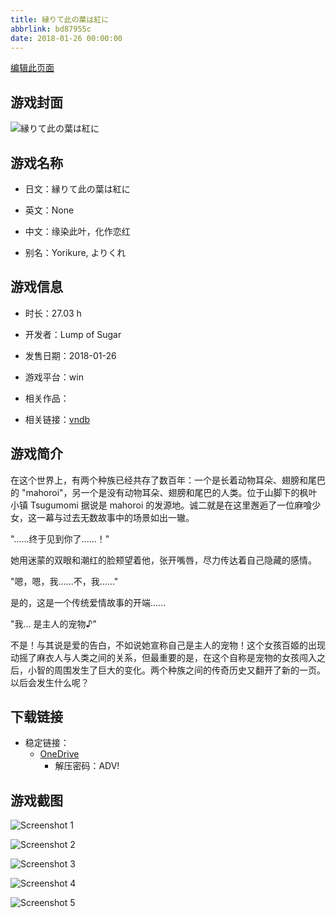 ```yaml
---
title: 縁りて此の葉は紅に
abbrlink: bd87955c
date: 2018-01-26 00:00:00
---
```

[编辑此页面](https://github.com/ACG-3/ADV3-source/blob/main/source/_posts/games/%E7%B8%81%E3%82%8A%E3%81%A6%E6%AD%A4%E3%81%AE%E8%91%89%E3%81%AF%E7%B4%85%E3%81%AB.md)

## 游戏封面

![縁りて此の葉は紅に](https://pan.timero.xyz/onedrive/img_lib_001/%E7%B8%81%E3%82%8A%E3%81%A6%E6%AD%A4%E3%81%AE%E8%91%89%E3%81%AF%E7%B4%85%E3%81%AB_cover.avif)


## 游戏名称

- 日文：縁りて此の葉は紅に
- 英文：None
- 中文：缘染此叶，化作恋红

- 别名：Yorikure, よりくれ


## 游戏信息

- 时长：27.03 h
- 开发者：Lump of Sugar
- 发售日期：2018-01-26
- 游戏平台：win
- 相关作品：

- 相关链接：[vndb](https://vndb.org/v21717)


## 游戏简介

在这个世界上，有两个种族已经共存了数百年：一个是长着动物耳朵、翅膀和尾巴的 "mahoroi"，另一个是没有动物耳朵、翅膀和尾巴的人类。位于山脚下的枫叶小镇 Tsugumomi 据说是 mahoroi 的发源地。诚二就是在这里邂逅了一位麻喰少女，这一幕与过去无数故事中的场景如出一辙。

"......终于见到你了......！"

她用迷蒙的双眼和潮红的脸颊望着他，张开嘴唇，尽力传达着自己隐藏的感情。

"嗯，嗯，我......不，我......"

是的，这是一个传统爱情故事的开端......

"我... 是主人的宠物♪"

不是！与其说是爱的告白，不如说她宣称自己是主人的宠物！这个女孩百姬的出现动摇了麻衣人与人类之间的关系，但最重要的是，在这个自称是宠物的女孩闯入之后，小智的周围发生了巨大的变化。两个种族之间的传奇历史又翻开了新的一页。以后会发生什么呢？




## 下载链接

- 稳定链接：
    - [OneDrive](https://pan.timero.xyz/onedrive/adv_lib_001/%E7%B8%81%E3%82%8A%E3%81%A6%E6%AD%A4%E3%81%AE%E8%91%89%E3%81%AF%E7%B4%85%E3%81%AB)
        - 解压密码：ADV!



## 游戏截图


![Screenshot 1](https://pan.timero.xyz/onedrive/img_lib_001/%E7%B8%81%E3%82%8A%E3%81%A6%E6%AD%A4%E3%81%AE%E8%91%89%E3%81%AF%E7%B4%85%E3%81%AB_Screenshot_1.avif)

![Screenshot 2](https://pan.timero.xyz/onedrive/img_lib_001/%E7%B8%81%E3%82%8A%E3%81%A6%E6%AD%A4%E3%81%AE%E8%91%89%E3%81%AF%E7%B4%85%E3%81%AB_Screenshot_2.avif)

![Screenshot 3](https://pan.timero.xyz/onedrive/img_lib_001/%E7%B8%81%E3%82%8A%E3%81%A6%E6%AD%A4%E3%81%AE%E8%91%89%E3%81%AF%E7%B4%85%E3%81%AB_Screenshot_3.avif)

![Screenshot 4](https://pan.timero.xyz/onedrive/img_lib_001/%E7%B8%81%E3%82%8A%E3%81%A6%E6%AD%A4%E3%81%AE%E8%91%89%E3%81%AF%E7%B4%85%E3%81%AB_Screenshot_4.avif)

![Screenshot 5](https://pan.timero.xyz/onedrive/img_lib_001/%E7%B8%81%E3%82%8A%E3%81%A6%E6%AD%A4%E3%81%AE%E8%91%89%E3%81%AF%E7%B4%85%E3%81%AB_Screenshot_5.avif)

